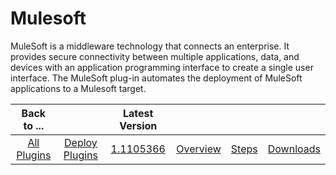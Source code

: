 
Mulesoft
========


MuleSoft is a middleware technology that connects an enterprise. It provides secure connectivity between multiple 
applications, data, and devices with an application programming interface to create a single user interface. The 
MuleSoft plug-in automates the deployment of MuleSoft applications to a Mulesoft target.


|Back to ...||Latest Version||||
| :---: | :---: | :---: | :---: | :---: | :---: |
|[All Plugins](../../index.md)|[Deploy Plugins](../README.md)|[1.1105366](https://raw.githubusercontent.com/UrbanCode/IBM-UCD-PLUGINS/main/files/mulesoft/plugins-mulesoft-1.1105366.zip)|[Overview](overview.md)|[Steps](steps.md)|[Downloads](downloads.md)|
